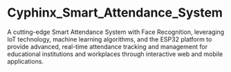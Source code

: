 # Cyphinx_Smart_Attendance_System
A cutting-edge Smart Attendance System with Face Recognition, leveraging IoT technology, machine learning algorithms, and the ESP32 platform to provide advanced, real-time attendance tracking and management for educational institutions and workplaces through interactive web and mobile applications.
